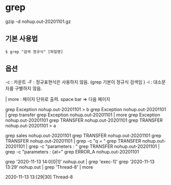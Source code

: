 # grep

gzip -d nohup.out-20201101.gz

## 기본 사용법
```
$ grep "검색 정규식" [파일명]  
```


## 옵션 
-c : 카운트 
-F : 정규표현식은 사용하지 않음. (grep 기본이 정규식 검색임 )
-i : 대소문자를 구별하지 않음. 


| more : 페이지 단위로 출력. space bar => 다음 페이지 


grep Exception nohup.out-20201101 > b
grep Exception nohup.out-20201101 | grep transfer
grep Exception nohup.out-20201101 | more
grep Exception nohup.out-20201101
grep TRANSFER nohup.out-20201101
grep TRANSFER nohup.out-20201101 > a


grep sales nohup.out-20201101
grep TRANSFER nohup.out-20201101
grep TRANSFER nohup.out-20201101 | grep -c "q = "
grep TRANSFER nohup.out-20201101 | grep -c "parameters : "
grep TRANSFER nohup.out-20201101 | grep -c "parameters : {at="
grep ERROR_A nohup.out-20201101


grep '2020-11-13 14:0[0|1]' nohup.out | grep 'exec-1]'
grep '2020-11-13 13:29' nohup.out | grep 'Thread-8' | more

2020-11-13 13:[29|30]       Thread-8